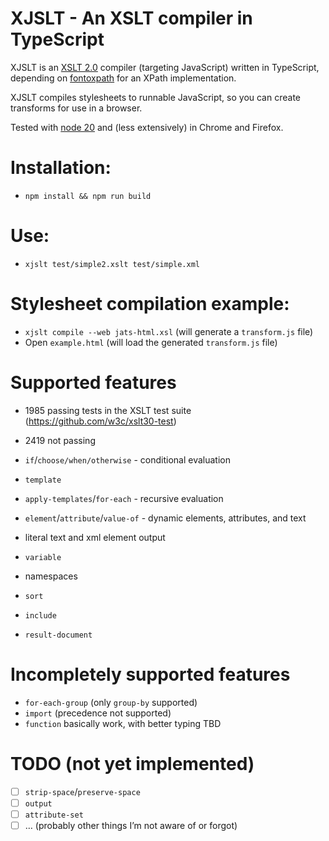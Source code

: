 # XJSLT - An XSLT compiler in TypeScript

XJSLT is an [XSLT 2.0](https://www.w3.org/TR/xslt20/) compiler (targeting JavaScript) written in TypeScript, depending on [fontoxpath](https://github.com/FontoXML/fontoxpath) for an XPath implementation.

XJSLT compiles stylesheets to runnable JavaScript, so you can create transforms for use in a browser.

Tested with [node 20](https://nodejs.org/) and (less extensively) in Chrome and Firefox.

# Installation:
- `npm install && npm run build`

# Use:
- `xjslt test/simple2.xslt test/simple.xml`

# Stylesheet compilation example:
- `xjslt compile --web jats-html.xsl` (will generate a `transform.js` file)
- Open `example.html` (will load the generated `transform.js` file)

# Supported features
- 1985 passing tests in the XSLT test suite (https://github.com/w3c/xslt30-test)
- 2419 not passing

- `if`/`choose/when/otherwise` - conditional evaluation
- `template`
- `apply-templates`/`for-each` - recursive evaluation
- `element`/`attribute`/`value-of` - dynamic elements, attributes, and text
- literal text and xml element output
- `variable`
- namespaces
- `sort`
- `include`
- `result-document`

# Incompletely supported features
- `for-each-group` (only `group-by` supported)
- `import` (precedence not supported)
- `function` basically work, with better typing TBD

# TODO (not yet implemented)
- [ ] `strip-space`/`preserve-space`
- [ ] `output`
- [ ] `attribute-set`
- [ ] … (probably other things I’m not aware of or forgot)
